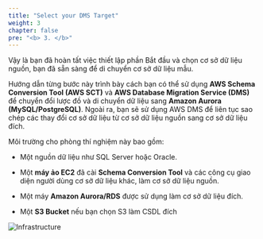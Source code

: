 ```yaml
---
title: "Select your DMS Target"
weight: 3
chapter: false
pre: "<b> 3. </b>"
---
```


Vậy là bạn đã hoàn tất việc thiết lập phần Bắt đầu và chọn cơ sở dữ liệu nguồn, bạn đã sẵn sàng để di chuyển cơ sở dữ liệu mẫu.

Hướng dẫn từng bước này trình bày cách bạn có thể sử dụng **AWS Schema Conversion Tool (AWS SCT)** và **AWS Database Migration Service (DMS)** để chuyển đổi lược đồ và di chuyển dữ liệu sang **Amazon Aurora (MySQL/PostgreSQL)**. Ngoài ra, bạn sẽ sử dụng AWS DMS để liên tục sao chép các thay đổi cơ sở dữ liệu từ cơ sở dữ liệu nguồn sang cơ sở dữ liệu đích.

Môi trường cho phòng thí nghiệm này bao gồm:

- Một nguồn dữ liệu như SQL Server hoặc Oracle.

- Một **máy ảo EC2** đã cài **Schema Conversion Tool** và các công cụ giao diện người dùng cơ sở dữ liệu khác, làm cơ sở dữ liệu nguồn.

- Một máy **Amazon Aurora/RDS** được sử dụng làm cơ sở dữ liệu đích.

- Một **S3 Bucket** nếu bạn chọn S3 làm CSDL đích

![Infrastructure](/images/3/0001.png?width=80pc)